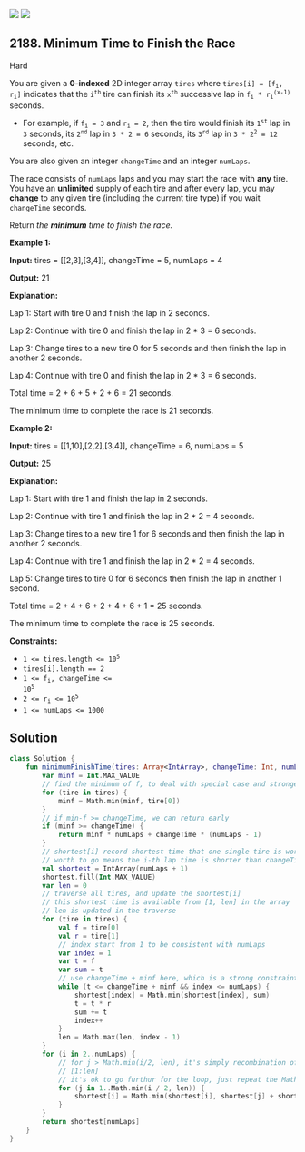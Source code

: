 [![](https://img.shields.io/github/stars/javadev/LeetCode-in-Kotlin?label=Stars&style=flat-square)](https://github.com/javadev/LeetCode-in-Kotlin)
[![](https://img.shields.io/github/forks/javadev/LeetCode-in-Kotlin?label=Fork%20me%20on%20GitHub%20&style=flat-square)](https://github.com/javadev/LeetCode-in-Kotlin/fork)

## 2188\. Minimum Time to Finish the Race

Hard

You are given a **0-indexed** 2D integer array `tires` where <code>tires[i] = [f<sub>i</sub>, r<sub>i</sub>]</code> indicates that the <code>i<sup>th</sup></code> tire can finish its <code>x<sup>th</sup></code> successive lap in <code>f<sub>i</sub> * r<sub>i</sub><sup>(x-1)</sup></code> seconds.

*   For example, if <code>f<sub>i</sub> = 3</code> and <code>r<sub>i</sub> = 2</code>, then the tire would finish its <code>1<sup>st</sup></code> lap in `3` seconds, its <code>2<sup>nd</sup></code> lap in `3 * 2 = 6` seconds, its <code>3<sup>rd</sup></code> lap in <code>3 * 2<sup>2</sup> = 12</code> seconds, etc.

You are also given an integer `changeTime` and an integer `numLaps`.

The race consists of `numLaps` laps and you may start the race with **any** tire. You have an **unlimited** supply of each tire and after every lap, you may **change** to any given tire (including the current tire type) if you wait `changeTime` seconds.

Return _the **minimum** time to finish the race._

**Example 1:**

**Input:** tires = \[\[2,3],[3,4]], changeTime = 5, numLaps = 4

**Output:** 21

**Explanation:**

Lap 1: Start with tire 0 and finish the lap in 2 seconds.

Lap 2: Continue with tire 0 and finish the lap in 2 \* 3 = 6 seconds.

Lap 3: Change tires to a new tire 0 for 5 seconds and then finish the lap in another 2 seconds.

Lap 4: Continue with tire 0 and finish the lap in 2 \* 3 = 6 seconds.

Total time = 2 + 6 + 5 + 2 + 6 = 21 seconds.

The minimum time to complete the race is 21 seconds. 

**Example 2:**

**Input:** tires = \[\[1,10],[2,2],[3,4]], changeTime = 6, numLaps = 5

**Output:** 25

**Explanation:**

Lap 1: Start with tire 1 and finish the lap in 2 seconds.

Lap 2: Continue with tire 1 and finish the lap in 2 \* 2 = 4 seconds.

Lap 3: Change tires to a new tire 1 for 6 seconds and then finish the lap in another 2 seconds.

Lap 4: Continue with tire 1 and finish the lap in 2 \* 2 = 4 seconds.

Lap 5: Change tires to tire 0 for 6 seconds then finish the lap in another 1 second.

Total time = 2 + 4 + 6 + 2 + 4 + 6 + 1 = 25 seconds.

The minimum time to complete the race is 25 seconds. 

**Constraints:**

*   <code>1 <= tires.length <= 10<sup>5</sup></code>
*   `tires[i].length == 2`
*   <code>1 <= f<sub>i</sub>, changeTime <= 10<sup>5</sup></code>
*   <code>2 <= r<sub>i</sub> <= 10<sup>5</sup></code>
*   `1 <= numLaps <= 1000`

## Solution

```kotlin
class Solution {
    fun minimumFinishTime(tires: Array<IntArray>, changeTime: Int, numLaps: Int): Int {
        var minf = Int.MAX_VALUE
        // find the minimum of f, to deal with special case and stronger constraints later.
        for (tire in tires) {
            minf = Math.min(minf, tire[0])
        }
        // if min-f >= changeTime, we can return early
        if (minf >= changeTime) {
            return minf * numLaps + changeTime * (numLaps - 1)
        }
        // shortest[i] record shortest time that one single tire is worth to go the i-th laps
        // worth to go means the i-th lap time is shorter than changeTime + f
        val shortest = IntArray(numLaps + 1)
        shortest.fill(Int.MAX_VALUE)
        var len = 0
        // traverse all tires, and update the shortest[i]
        // this shortest time is available from [1, len] in the array
        // len is updated in the traverse
        for (tire in tires) {
            val f = tire[0]
            val r = tire[1]
            // index start from 1 to be consistent with numLaps
            var index = 1
            var t = f
            var sum = t
            // use changeTime + minf here, which is a strong constraints than changeTime + f
            while (t <= changeTime + minf && index <= numLaps) {
                shortest[index] = Math.min(shortest[index], sum)
                t = t * r
                sum += t
                index++
            }
            len = Math.max(len, index - 1)
        }
        for (i in 2..numLaps) {
            // for j > Math.min(i/2, len), it's simply recombination of the values of shortest
            // [1:len]
            // it's ok to go furthur for the loop, just repeat the Math.min computation
            for (j in 1..Math.min(i / 2, len)) {
                shortest[i] = Math.min(shortest[i], shortest[j] + shortest[i - j] + changeTime)
            }
        }
        return shortest[numLaps]
    }
}
```